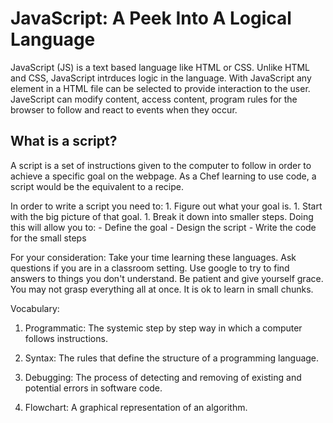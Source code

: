 # JavaScript: A Peek Into A Logical Language

JavaScript (JS) is a text based language like HTML or CSS. Unlike HTML and CSS, JavaScript intrduces logic in the language.
   With JavaScript any element in a HTML file can be selected to provide interaction to the user.
   JaveScript can modify content, access content, program rules for the browser to follow and react to events when they occur.

## What is a script?

A script is a set of instructions given to the computer to follow in order to achieve a specific goal on the webpage. As a Chef learning to use code, a script would be the equivalent to a recipe.

In order to write a script you need to:
    1. Figure out what your goal is.
    1. Start with the big picture of that goal.
    1. Break it down into smaller steps.
Doing this will allow you to:
    -  Define the goal
    -  Design the script
    -  Write the code for the small steps

For your consideration: Take your time learning these languages. Ask questions if you are in a classroom setting. Use google to try to find answers to things you don't understand. Be patient and give yourself grace. You may not grasp everything all at once. It is ok to learn in small chunks.

Vocabulary:
1. Programmatic: The systemic step by step way in which a computer follows instructions.

1. Syntax: The rules that define the structure of a programming language.

1. Debugging: The process of detecting and removing of existing and potential errors in software code.

1. Flowchart: A graphical representation of an algorithm.


